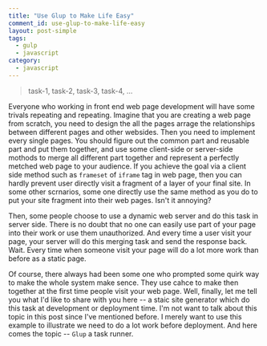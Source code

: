 ```yaml
---
title: "Use Glup to Make Life Easy"
comment_id: use-glup-to-make-life-easy
layout: post-simple
tags:
  - gulp
  - javascript
category:
  - javascript
---
```


> task-1, task-2, task-3, task-4, ...

Everyone who working in front end web page development will
have some trivals repeating and repeating. Imagine that you are creating 
a web page from scratch, you need to design the all the pages arrage the relationships
between different pages and other websides. Then you need to implement every single
 pages. You should figure out the common part and reusable part and put them together,
 and use some client-side or server-side mothods to merge all different part together
and represent a perfectly metched web page to your audience. If you achieve the goal
via a client side method such as `frameset` of `iframe` tag in web page, then you can 
hardly prevent user directly visit a fragment of a layer of your final site. In some
other scrnarios, some one directly use the same method as you do to put your site 
fragment into their web pages. Isn't it annoying?

<!-- more -->

Then, some people choose to use a dynamic web server and do this task in server side.
There is no doubt that no one can easily use part of your page into their work or use 
them unauthorized. And every time a user visit your page, your server will do this merging
task and send the response back. Wait. Every time when someone visit your page will do 
a lot more work than before as a static page. 

Of course, there always had been some one who prompted some quirk way to make the whole
system make sence. They use cahce to make then together at the first time people visit 
your web page. Well, finally, let me tell you what I'd like to share with you here
 -- a staic site generator which do this task at development or deployment time.
I'm not want to talk about this topic in this post since I've mentioned before.
I merely want to use this example to illustrate we need to do a lot work before deployment.
And here comes the topic -- `Glup` a task runner.


